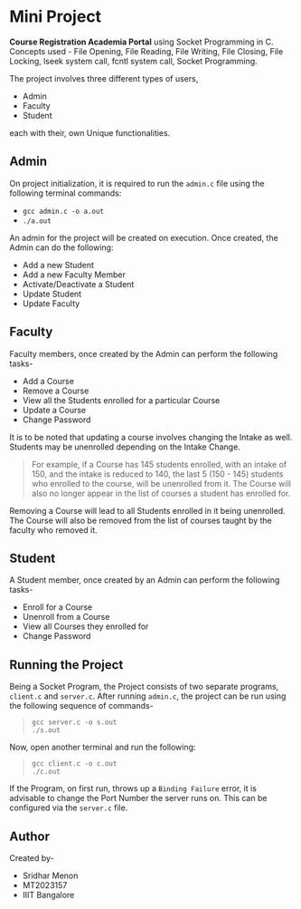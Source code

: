 # Mini Project

**Course Registration Academia Portal** using Socket Programming in C.
 Concepts used - File Opening, File Reading, File Writing, File Closing, File Locking, lseek system call, fcntl system call, Socket Programming. 

 The project involves three different types of users, 
 - Admin
 - Faculty
 - Student

 each with their, own Unique functionalities.

 ## Admin

 On project initialization, it is required to run the `admin.c` file using the following terminal commands:

 - ``gcc admin.c -o a.out``<br>
 - ``./a.out``

 An admin for the project will be created on execution. Once created, the Admin can do the following:

 - Add a new Student
 - Add a new Faculty Member
 - Activate/Deactivate a Student
 - Update Student
 - Update Faculty

 ## Faculty

 Faculty members, once created by the Admin can perform the following tasks-

 - Add a Course
 - Remove a Course
 - View all the Students enrolled for a particular Course
 - Update a Course
 - Change Password

 It is to be noted that updating a course involves changing the Intake as well. Students may be unenrolled depending on the Intake Change.

 > For example, if a Course has 145 students enrolled, with an intake of 150, and the intake is reduced to 140, the last 5 (150 - 145) students who enrolled to the course, will be unenrolled from it. The Course will also no longer appear in the list of courses a student has enrolled for. 

 Removing a Course will lead to all Students enrolled in it being unenrolled. The Course will also be removed from the list of courses taught by the faculty who removed it.

 ## Student

 A Student member, once created by an Admin can perform the following tasks-

 - Enroll for a Course
 - Unenroll from a Course
 - View all Courses they enrolled for
 - Change Password

 ## Running the Project

 Being a Socket Program, the Project consists of two separate programs, `client.c` and `server.c`. After running `admin.c`, the project can be run using the following sequence of commands-

 > `gcc server.c -o s.out`<br>
 > `./s.out`

 Now, open another terminal and run the following:

 > `gcc client.c -o c.out`<br>
 > `./c.out`

 If the Program, on first run, throws up a `Binding Failure` error, it is advisable to change the Port Number the server runs on. This can be configured via the `server.c` file.

 ## Author

Created by-

- Sridhar Menon
- MT2023157
- IIIT Bangalore

